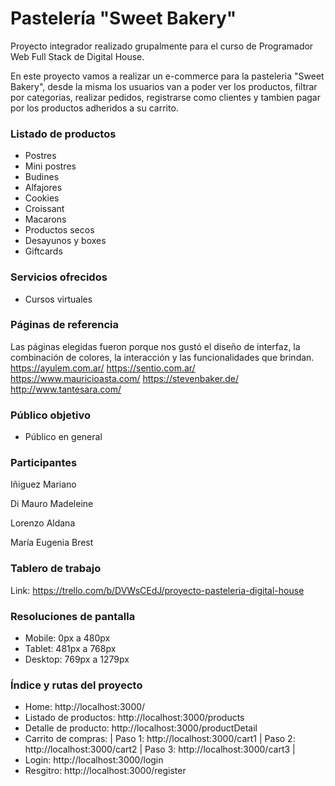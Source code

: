 # Pastelería "Sweet Bakery"

Proyecto integrador realizado grupalmente para el curso de Programador Web Full Stack de Digital House.

En este proyecto vamos a realizar un e-commerce para la pasteleria "Sweet Bakery", desde la misma los usuarios van a poder ver los productos, filtrar por categorias, realizar pedidos, registrarse como clientes y tambien pagar por los productos adheridos a su carrito.

### Listado de productos

- Postres
- Mini postres
- Budines
- Alfajores
- Cookies
- Croissant
- Macarons
- Productos secos
- Desayunos y boxes
- Giftcards

### Servicios ofrecidos

- Cursos virtuales

### Páginas de referencia
Las páginas elegidas fueron porque nos gustó el diseño de interfaz, la combinación de colores, la interacción y las funcionalidades que brindan.
https://ayulem.com.ar/
https://sentio.com.ar/
https://www.mauricioasta.com/
https://stevenbaker.de/
http://www.tantesara.com/

### Público objetivo

- Público en general

### Participantes

Iñiguez Mariano

Di Mauro Madeleine

Lorenzo Aldana

María Eugenia Brest

### Tablero de trabajo
Link: https://trello.com/b/DVWsCEdJ/proyecto-pasteleria-digital-house

### Resoluciones de pantalla
- Mobile: 0px a 480px
- Tablet: 481px a 768px
- Desktop: 769px a 1279px

### Índice y rutas del proyecto
- Home: http://localhost:3000/
- Listado de productos: http://localhost:3000/products
- Detalle de producto: http://localhost:3000/productDetail
- Carrito de compras: | Paso 1: http://localhost:3000/cart1 | Paso 2: http://localhost:3000/cart2 | Paso 3: http://localhost:3000/cart3 |
- Login: http://localhost:3000/login
- Resgitro: http://localhost:3000/register
